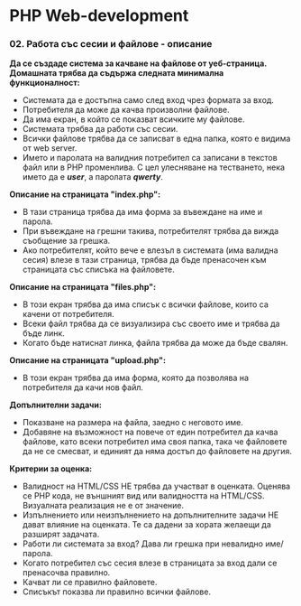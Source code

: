# PHP Web-development

### 02. Работа със сесии и файлове - описание

**Да се създаде система за качване на файлове от уеб-страница. Домашната трябва да съдържа следната минимална функционалност:**

* Системата да е достъпна само след вход чрез формата за вход.
* Потребителя да може да качва произволни файлове.
* Да има екран, в който се показват всичките му файлове.
* Системата трябва да работи със сесии.
* Всички файлове трябва да се записват в една папка, която е видима от web server.
* Името и паролата на валидния потребител са записани в текстов файл или в PHP променлива. С цел улесняване на тестването, нека името да е **_user_**, а паролата **_qwerty_**.

**Описание на страницата "index.php":**
* В тази страница трябва да има форма за въвеждане на име и парола.
* При въвеждане на грешни такива, потребителят трябва да вижда съобщение за грешка.
* Ако потребителят, който вече е влезъл в системата (има валидна сесия) влезе в тази страница, трябва да бъде пренасочен към страницата със списъка на файловете.

**Описание на страницата "files.php":**
* В този екран трябва да има списък с всички файлове, които са качени от потребителя.
* Всеки файл трябва да се визуализира със своето име и трябва да бъде линк.
* Когато бъде натиснат линка, файла трябва да може да бъде свалян.

**Описание на страницата "upload.php":**
* В този екран трябва да има форма, която да позволява на потребителя да качи нов файл.

**Допълнителни задачи:**
* Показване на размера на файла, заедно с неговото име.
* Добавяне на възможност на повече от един потребител да качва файлове, като всеки потребител има своя папка, така че файловете да не се смесват, и единият да няма достъп до файловете на другия.

**Критерии за оценка:**
* Валидност на HTML/CSS НЕ трябва да участват в оценката. Оценява се PHP кода, не външният вид или валидността на HTML/CSS. Визуалната реализация не е от значение.
* Изпълнението или неизпълнението на допълнителните задачи НЕ дават влияние на оценката. Те са дадени за хората желаещи да разширят задачата.
* Работи ли системата за вход? Дава ли грешка при невалидно име/парола.
* Когато потребител със сесия влезе в страницата за вход дали се пренасочва правилно.
* Качват ли се правилно файловете.
* Списъкът показва ли правилно всички файлове.
